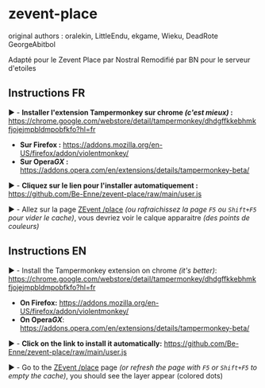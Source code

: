 # zevent-place
original authors : 
oralekin, LittleEndu, ekgame, Wieku, DeadRote
GeorgeAbitbol

Adapté pour le Zevent Place par Nostral 
Remodifié par BN pour le serveur d'etoiles

## Instructions FR

▶️ - **Installer l'extension Tampermonkey  sur chrome *(c'est mieux)* :** https://chrome.google.com/webstore/detail/tampermonkey/dhdgffkkebhmkfjojejmpbldmpobfkfo?hl=fr
- **Sur Firefox :** https://addons.mozilla.org/en-US/firefox/addon/violentmonkey/
- **Sur Opera*GX* :** https://addons.opera.com/en/extensions/details/tampermonkey-beta/

▶️ - **Cliquez sur le lien pour l'installer automatiquement :** https://github.com/Be-Enne/zevent-place/raw/main/user.js

▶️ - Allez sur la page <a href="https://place.zevent.fr/">ZEvent /place</a> *(ou rafraichissez la page `F5` ou `Shift+F5` pour vider le cache)*, vous devriez voir le calque apparaitre *(des points de couleurs)*


## Instructions EN


▶️ - Install the Tampermonkey extension on chrome *(it's better)*: https://chrome.google.com/webstore/detail/tampermonkey/dhdgffkkebhmkfjojejmpbldmpobfkfo?hl=fr
- **On Firefox:** https://addons.mozilla.org/en-US/firefox/addon/violentmonkey/
- **On Opera*GX***: https://addons.opera.com/en/extensions/details/tampermonkey-beta/


▶️ - **Click on the link to install it automatically:** https://github.com/Be-Enne/zevent-place/raw/main/user.js

▶️ - Go to the <a href="https://place.zevent.fr/">ZEvent /place</a> page *(or refresh the page with `F5` or `Shift+F5` to empty the cache)*, you should see the layer appear (colored dots)
